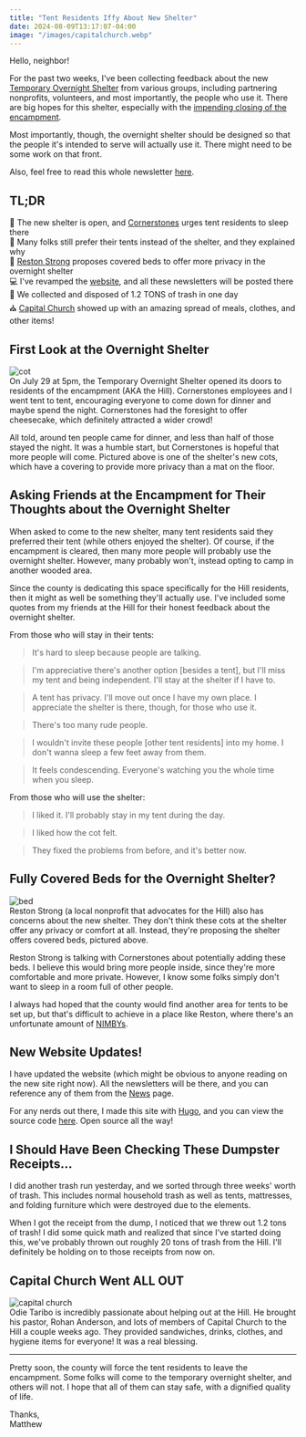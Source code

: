 ```yaml
---
title: "Tent Residents Iffy About New Shelter"
date: 2024-08-09T13:17:07-04:00
image: "/images/capitalchurch.webp"
---
```


Hello, neighbor!  

For the past two weeks, I've been collecting feedback about the new [Temporary Overnight Shelter](https://www.fairfaxcounty.gov/homeless/north-county-shelter) from various groups, including partnering nonprofits, volunteers, and most importantly, the people who use it. There are big hopes for this shelter, especially with the [impending closing of the encampment](https://www.ffxnow.com/2024/05/08/with-plans-for-a-temporary-shelter-still-in-limbo-restons-unhoused-residents-brace-for-summer-heat-and-change/).  

Most importantly, though, the overnight shelter should be designed so that the people it's intended to serve will actually use it. There might need to be some work on that front.  

Also, feel free to read this whole newsletter [here](https://www.restonisourhome.org/news/tent-residents-iffy-about-new-shelter).  

## TL;DR
👋 The new shelter is open, and [Cornerstones](https://www.cornerstonesva.org) urges tent residents to sleep there  
🤨 Many folks still prefer their tents instead of the shelter, and they explained why  
🛌 [Reston Strong](https://www.restonstrong.com) proposes covered beds to offer more privacy in the overnight shelter  
💻 I've revamped the [website](https://www.restonisourhome.org), and all these newsletters will be posted there  
🚚 We collected and disposed of 1.2 TONS of trash in one day  
⛪ [Capital Church](https://www.capitalchurch.org) showed up with an amazing spread of meals, clothes, and other items!  

## First Look at the Overnight Shelter
![cot](/images/cot-me.webp)  
On July 29 at 5pm, the Temporary Overnight Shelter opened its doors to residents of the encampment (AKA the Hill). Cornerstones employees and I went tent to tent, encouraging everyone to come down for dinner and maybe spend the night. Cornerstones had the foresight to offer cheesecake, which definitely attracted a wider crowd!  

All told, around ten people came for dinner, and less than half of those stayed the night. It was a humble start, but Cornerstones is hopeful that more people will come. Pictured above is one of the shelter's new cots, which have a covering to provide more privacy than a mat on the floor.

## Asking Friends at the Encampment for Their Thoughts about the Overnight Shelter
When asked to come to the new shelter, many tent residents said they preferred their tent (while others enjoyed the shelter). Of course, if the encampment is cleared, then many more people will probably use the overnight shelter. However, many probably won't, instead opting to camp in another wooded area.  

Since the county is dedicating this space specifically for the Hill residents, then it might as well be something they'll actually use. I've included some quotes from my friends at the Hill for their honest feedback about the overnight shelter.  

From those who will stay in their tents:  

> It's hard to sleep because people are talking.  

> I'm appreciative there's another option [besides a tent], but I'll miss my tent and being independent. I'll stay at the shelter if I have to.  

> A tent has privacy. I'll move out once I have my own place. I appreciate the shelter is there, though, for those who use it.  

> There's too many rude people.  

> I wouldn't invite these people [other tent residents] into my home. I don't wanna sleep a few feet away from them.  

> It feels condescending. Everyone's watching you the whole time when you sleep.  

From those who will use the shelter:  

> I liked it. I'll probably stay in my tent during the day.  

> I liked how the cot felt.  

> They fixed the problems from before, and it's better now.  

## Fully Covered Beds for the Overnight Shelter?
![bed](/images/covered-bed.webp)  
Reston Strong (a local nonprofit that advocates for the Hill) also has concerns about the new shelter. They don't think these cots at the shelter offer any privacy or comfort at all. Instead, they're proposing the shelter offers covered beds, pictured above.  

Reston Strong is talking with Cornerstones about potentially adding these beds. I believe this would bring more people inside, since they're more comfortable and more private. However, I know some folks simply don't want to sleep in a room full of other people.  

I always had hoped that the county would find another area for tents to be set up, but that's difficult to achieve in a place like Reston, where there's an unfortunate amount of [NIMBYs](https://en.wikipedia.org/wiki/NIMBY).

## New Website Updates!
I have updated the website (which might be obvious to anyone reading on the new site right now). All the newsletters will be there, and you can reference any of them from the [News](https://www.restonisourhome.org/news) page.  

For any nerds out there, I made this site with [Hugo](https://gohugo.io/), and you can view the source code [here](https://github.com/Tolkiennerd/RestonIsOurHome/). Open source all the way!

## I Should Have Been Checking These Dumpster Receipts...
I did another trash run yesterday, and we sorted through three weeks' worth of trash. This includes normal household trash as well as tents, mattresses, and folding furniture which were destroyed due to the elements.  

When I got the receipt from the dump, I noticed that we threw out 1.2 tons of trash! I did some quick math and realized that since I've started doing this, we've probably thrown out roughly 20 tons of trash from the Hill. I'll definitely be holding on to those receipts from now on.  

## Capital Church Went ALL OUT
![capital church](/images/capitalchurch.webp)  
Odie Taribo is incredibly passionate about helping out at the Hill. He brought his pastor, Rohan Anderson, and lots of members of Capital Church to the Hill a couple weeks ago. They provided sandwiches, drinks, clothes, and hygiene items for everyone! It was a real blessing.  

---

Pretty soon, the county will force the tent residents to leave the encampment. Some folks will come to the temporary overnight shelter, and others will not. I hope that all of them can stay safe, with a dignified quality of life.  

Thanks,  
Matthew
